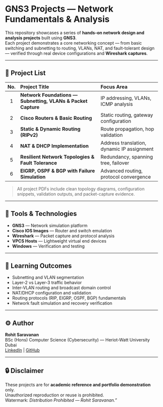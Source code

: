 # GNS3 Projects — Network Fundamentals & Analysis

This repository showcases a series of **hands-on network design and analysis projects** built using **GNS3**.  
Each project demonstrates a core networking concept — from basic switching and subnetting to routing, VLANs, NAT, and fault-tolerant design — verified through real device configurations and **Wireshark captures**.

---

## 📂 Project List

| No. | Project Title | Focus Area |
|:--:|:--|:--|
| 1 | **Network Foundations — Subnetting, VLANs & Packet Capture** | IP addressing, VLANs, ICMP analysis |
| 2 | **Cisco Routers & Basic Routing** | Static routing, gateway configuration |
| 3 | **Static & Dynamic Routing (RIPv2)** | Route propagation, hop validation |
| 4 | **NAT & DHCP Implementation** | Address translation, dynamic IP assignment |
| 5 | **Resilient Network Topologies & Fault Tolerance** | Redundancy, spanning tree, failover |
| 6 | **EIGRP, OSPF & BGP with Failure Simulation** | Advanced routing, protocol convergence |

> All project PDFs include clean topology diagrams, configuration snippets, validation outputs, and packet-capture evidence.

---

## 🧰 Tools & Technologies

- **GNS3** — Network simulation platform  
- **Cisco IOS Images** — Router and switch emulation  
- **Wireshark** — Packet capture and protocol analysis  
- **VPCS Hosts** — Lightweight virtual end devices  
- **Windows** — Verification and testing

---

## 🎯 Learning Outcomes

- Subnetting and VLAN segmentation  
- Layer-2 vs Layer-3 traffic behavior  
- Inter-VLAN routing and broadcast domain control  
- NAT/DHCP configuration and validation  
- Routing protocols (RIP, EIGRP, OSPF, BGP) fundamentals  
- Network fault simulation and recovery verification

---

## ⚙️ Author

**Rohit Saravanan**  
BSc (Hons) Computer Science (Cybersecurity) — Heriot-Watt University Dubai  
[LinkedIn](https://www.linkedin.com/in/rohit-saravanan) | [GitHub](https://github.com/s-rohit11)

---

## 🔒 Disclaimer

These projects are for **academic reference and portfolio demonstration** only.  
Unauthorized reproduction or reuse is prohibited.  
Watermark: *Distribution Prohibited — Rohit Saravanan.”*
